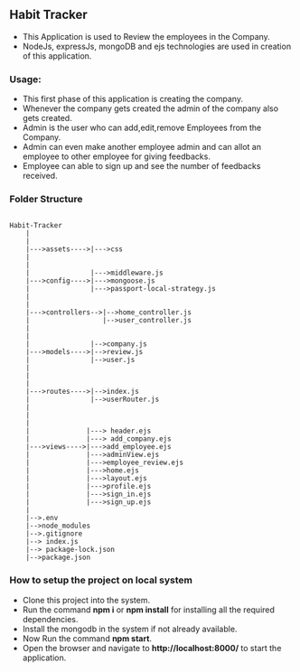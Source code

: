 ## Habit Tracker

- This Application is used to Review the employees in the Company.
- NodeJs, expressJs, mongoDB and ejs technologies are used in creation of this application.

### Usage:

- This first phase of this application is creating the company.
- Whenever the company gets created the admin of the company also gets created.
- Admin is the user who can add,edit,remove Employees from the Company.
- Admin can even make another employee admin and can allot an employee to other employee for giving feedbacks.
- Employee can able to sign up and see the number of feedbacks received.

### Folder Structure

```

Habit-Tracker
    |
    |
    |--->assets---->|--->css
    |
    |
    |               |--->middleware.js
    |--->config---->|--->mongoose.js
    |               |--->passport-local-strategy.js
    |
    |
    |--->controllers-->|-->home_controller.js
    |                  |-->user_controller.js
    |
    |
    |               |-->company.js
    |--->models---->|-->review.js
    |               |-->user.js
    |
    |
    |
    |--->routes---->|-->index.js
    |               |-->userRouter.js
    |
    |
    |
    |              |---> header.ejs
    |              |---> add_company.ejs
    |--->views---->|--->add_employee.ejs
    |              |--->adminView.ejs
    |              |--->employee_review.ejs
    |              |--->home.ejs
    |              |--->layout.ejs
    |              |--->profile.ejs
    |              |--->sign_in.ejs
    |              |--->sign_up.ejs
    |
    |-->.env
    |-->node_modules
    |-->.gitignore
    |--> index.js
    |--> package-lock.json
    |-->package.json

```

### How to setup the project on local system

- Clone this project into the system.
- Run the command **npm i** or **npm install** for installing all the required dependencies.
- Install the mongodb in the system if not already available.
- Now Run the command **npm start**.
- Open the browser and navigate to **http://localhost:8000/** to start the application.
